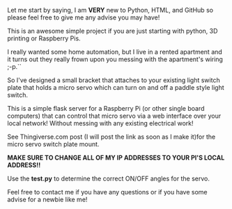 Let me start by saying, I am **VERY** new to Python, HTML, and GitHub so please feel free to give me any advise you may have!

This is an awesome simple project if you are just starting with python, 3D printing or Raspberry Pis.
 
I really wanted some home automation, but I live in a rented apartment and it turns out they really frown upon you messing with the apartment's wiring
;-p.``

So I've designed a small bracket that attaches to your existing light switch plate that holds a micro servo which can turn on and off a paddle style light switch.

This is a simple flask server for a Raspberry Pi (or other single board computers) that can control that micro servo via a web interface over your local network! Without messing with any existing electrical work!

See Thingiverse.com post (I will post the link as soon as I make it)for the micro servo switch plate mount.

**MAKE SURE TO CHANGE ALL OF MY IP ADDRESSES TO YOUR PI'S LOCAL ADDRESS!!**

Use the **test.py** to determine the correct ON/OFF angles for the servo. 

Feel free to contact me if you have any questions or if you have some advise for a newbie like me! 